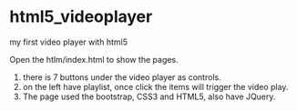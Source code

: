 # html5_videoplayer
my first video player with html5

Open the htlm/index.html to show the pages.

1. there is 7 buttons under the video player as controls.
2. on the left have playlist, once click the items will trigger the video play.
3. The page used the bootstrap, CSS3 and HTML5, also have JQuery.
